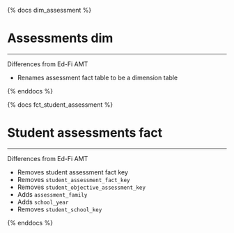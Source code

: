 {% docs dim_assessment %}

# Assessments dim


---------------------------
Differences from Ed-Fi AMT
* Renames assessment fact table to be a dimension table

{% enddocs %}


{% docs fct_student_assessment %}

# Student assessments fact


---------------------------
Differences from Ed-Fi AMT
* Removes student assessment fact key
* Removes `student_assessment_fact_key`
* Removes `student_objective_assessment_key`
* Adds `assessment_family`
* Adds `school_year`
* Removes `student_school_key`

{% enddocs %}
